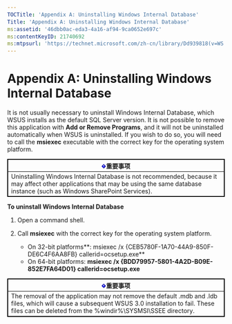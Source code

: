 ```yaml
---
TOCTitle: 'Appendix A: Uninstalling Windows Internal Database'
Title: 'Appendix A: Uninstalling Windows Internal Database'
ms:assetid: '46dbb0ac-eda3-4a16-af94-9ca0652e697c'
ms:contentKeyID: 21740692
ms:mtpsurl: 'https://technet.microsoft.com/zh-cn/library/Dd939818(v=WS.10)'
---
```


Appendix A: Uninstalling Windows Internal Database
==================================================

It is not usually necessary to uninstall Windows Internal Database, which WSUS installs as the default SQL Server version. It is not possible to remove this application with **Add or Remove Programs**, and it will not be uninstalled automatically when WSUS is uninstalled. If you wish to do so, you will need to call the **msiexec** executable with the correct key for the operating system platform.

 
<table style="border:1px solid black;">
<colgroup>
<col width="100%" />
</colgroup>
<thead>
<tr class="header">
<th style="border:1px solid black;" ><img src="images/Dd939818.Important(WS.10).gif" />重要事项</th>
</tr>
</thead>
<tbody>
<tr class="odd">
<td style="border:1px solid black;">Uninstalling Windows Internal Database is not recommended, because it may affect other applications that may be using the same database instance (such as Windows SharePoint Services).
</td>
</tr>
</tbody>
</table>
 

**To uninstall Windows Internal Database**
1.  Open a command shell.

2.  Call **msiexec** with the correct key for the operating system platform.

    -   On 32-bit platforms**: msiexec /x {CEB5780F-1A70-44A9-850F-DE6C4F6AA8FB} callerid=ocsetup.exe**
    -   On 64-bit platforms: **msiexec /x {BDD79957-5801-4A2D-B09E-852E7FA64D01} callerid=ocsetup.exe**

 
<table style="border:1px solid black;">
<colgroup>
<col width="100%" />
</colgroup>
<thead>
<tr class="header">
<th style="border:1px solid black;" ><img src="images/Dd939818.Important(WS.10).gif" />重要事项</th>
</tr>
</thead>
<tbody>
<tr class="odd">
<td style="border:1px solid black;">The removal of the application may not remove the default .mdb and .ldb files, which will cause a subsequent WSUS 3.0 installation to fail. These files can be deleted from the %windir%\SYSMSI\SSEE directory.
</td>
</tr>
</tbody>
</table>
